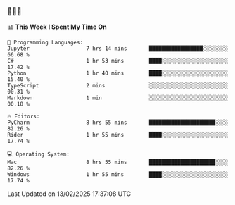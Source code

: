 ### 👋👋👋
<!--START_SECTION:waka-->
📊 **This Week I Spent My Time On** 

```text
💬 Programming Languages: 
Jupyter                  7 hrs 14 mins       █████████████████░░░░░░░░   66.68 % 
C#                       1 hr 53 mins        ████░░░░░░░░░░░░░░░░░░░░░   17.42 % 
Python                   1 hr 40 mins        ████░░░░░░░░░░░░░░░░░░░░░   15.40 % 
TypeScript               2 mins              ░░░░░░░░░░░░░░░░░░░░░░░░░   00.31 % 
Markdown                 1 min               ░░░░░░░░░░░░░░░░░░░░░░░░░   00.18 % 

🔥 Editors: 
PyCharm                  8 hrs 55 mins       █████████████████████░░░░   82.26 % 
Rider                    1 hr 55 mins        ████░░░░░░░░░░░░░░░░░░░░░   17.74 % 

💻 Operating System: 
Mac                      8 hrs 55 mins       █████████████████████░░░░   82.26 % 
Windows                  1 hr 55 mins        ████░░░░░░░░░░░░░░░░░░░░░   17.74 % 
```


 Last Updated on 13/02/2025 17:37:08 UTC
<!--END_SECTION:waka-->
